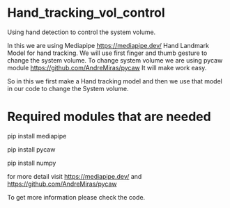 # Hand_tracking_vol_control
Using hand detection to control the system volume.

In this we are using Mediapipe <https://mediapipe.dev/> Hand Landmark Model for hand tracking.
We will use first finger and thumb gesture to change the system volume.
To change system volume we are using pycaw module <https://github.com/AndreMiras/pycaw> It will make work easy.

So in this we first make a Hand tracking model and then we use that model in our code to change the System volume.

# Required modules that are needed

pip install mediapipe

pip install pycaw

pip install numpy


for more detail visit https://mediapipe.dev/  and   https://github.com/AndreMiras/pycaw

To get more information please check the code.


